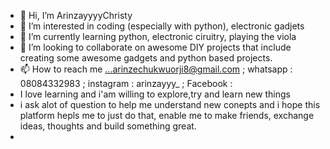 - 👋 Hi, I’m ArinzayyyyChristy 
- 👀 I’m interested in coding (especially with python), electronic gadjets
- 🌱 I’m currently learning python, electronic ciruitry, playing the viola
- 💞️ I’m looking to collaborate on awesome DIY projects that include creating some awesome gadgets and python based projects. 
- 📫 How to reach me ...arinzechukwuorji8@gmail.com ; whatsapp : 08084332983 ; instagram : arinzayyy_ ; Facebook : 
- I love learning and i'am willing to explore,try and learn new things
- i ask alot of question to help me understand new conepts and i hope this platform hepls me to just do that, enable me to make friends,
   exchange ideas, thoughts and build something great.
- 

<!---
ArinzayyyyChristy/ArinzayyyyChristy is a ✨ special ✨ repository because its `README.md` (this file) appears on your GitHub profile.

You can click the Preview link to take a look at your changes 
--->
